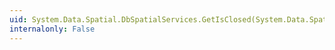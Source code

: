 ```yaml
---
uid: System.Data.Spatial.DbSpatialServices.GetIsClosed(System.Data.Spatial.DbGeography)
internalonly: False
---
```

